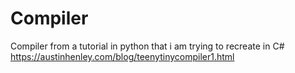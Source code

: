 # Compiler

Compiler from a tutorial in python that i am trying to recreate in C#
https://austinhenley.com/blog/teenytinycompiler1.html

